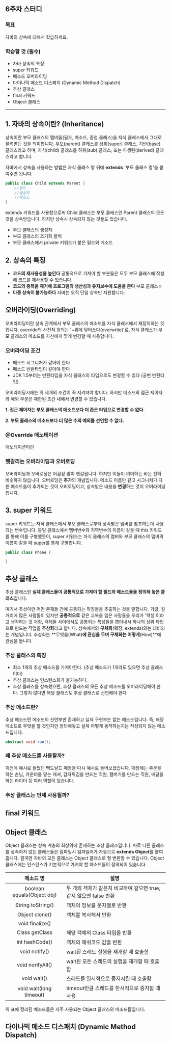 ## 6주차 스터디
### 목표
자바의 상속에 대해서 학습하세요.
### 학습할 것 (필수)
- 자바 상속의 특징
- super 키워드
- 메소드 오버라이딩
- 다이나믹 메소드 디스패치 (Dynamic Method Dispatch)
- 추상 클래스
- final 키워드
- Object 클래스

___

## 1. 자바의 상속이란? (Inheritance)
상속이란 부모 클래스의 멤버들(필드, 메소드, 중첩 클래스)을 자식 클래스에서 그대로 물려받는 것을 의미합니다. 부모(parent) 클래스를 상위(super) 클래스, 기반(base) 클래스라고 하며, 자식(child) 클래스를 하위(sub) 클래스, 또는 파생된(derived) 클래스라고 합니다.

자바에서 상속을 사용하는 방법은 자식 클래스 명 뒤에 **extends** '부모 클래스 명'을 붙여주면 됩니다.

```java
public class Child extends Parent {
    //필드
    //생성자
    //메소드
}
```

extends 키워드를 사용함으로써 Child 클래스는 부모 클래스인 Parent 클래스의 모든 것을 상속받습니다. 하지만 상속시 상속되지 않는 것들도 있습니다.

- 부모 클래스의 생성자
- 부모 클래스의 초기화 블럭
- 부모 클래스에서 private 키워드가 붙은 필드와 메소드

## 2. 상속의 특징
- **코드의 재사용성을 높인다**
    공통적으로 가져야 할 부분들은 모두 부모 클래스에 작성해 코드를 재사용할 수 있습니다.
- **코드의 중복을 제거해 프로그램의 생산성과 유지보수에 도움을 준다**
    부모 클래스ㅇ
- **다중 상속이 불가능하다**
    자바는 오직 단일 상속만 지원합니다.

## 오버라이딩(Overriding)
오버라이딩이란 상속 관계에서 부모 클래스의 메소드를 자식 클래서에서 재정의하는 것입니다. override의 사전적 정의는 '~위에 덮어쓰다(overwrite)'로, 자식 클래스가 부모 클래스의 메소드를 자신에게 맞게 변경할 때 사용합니다.

### 오버라이딩 조건
- 메소드 시그니처가 같아야 한다
- 메소드 반환타입이 같아야 한다
- JDK 1.5부터는 반환타입을 자식 클래스의 타입으로도 변경할 수 있다 (공변 반환타입)

오버라이딩시에는 위 세개의 조건이 꼭 지켜져야 합니다. 하지만 메소드의 접근 제어자와 예외 부분은 제한된 조건 내에서 변경할 수 있습니다.

 **1. 접근 제어자는 부모 클래스의 메소드보다 더 좁은 타입으로 변경할 수 없다.**

 **2. 부모 클래스의 메소드보다 더 많은 수의 예외를 선언할 수 없다.**

 ### @Override 애노테이션
 애노테이션이란 

 ### 헷갈리는 오버라이딩과 오버로딩
 오버라이딩과 오버로딩은 어감상 많이 헷갈립니다. 하지만 이들이 의미하는 바는 전혀 비슷하지 않습니다. 오버로딩은 **추가**의 개념입니다. 메소드 이름만 같고 시그니처가 다른 메소드들이 추가되는 것이 오버로딩이고, 상속받은 내용을 **변경**하는 것이 오버라이딩입니다.

## 3. super 키워드
super 키워드는 자식 클래스에서 부모 클래스로부터 상속받은 멤버를 참조하는데 사용되는 변수입니다. 동일 클래스에서 멤버변수와 지역변수의 이름이 같을 때 this 키워드를 통해 이를 구별했듯이, super 키워드는 자식 클래스의 멤버와 부모 클래스의 멤버의 이름이 같을 때 super를 통해 구별합니다.

```java
public class Phone {

}
```

## 추상 클래스
추상 클래스란 **실체 클래스들이 공통적으로 가져야 할 필드와 메소드들을 정의해 놓은 클래스**입니다.

여기서 추상이란 어떤 존재들 간에 공통되는 특징들을 추출하는 것을 말합니다. 가령, 길거리에 많은 사람들이 있지만 **공통적으로** 같은 교복을 입은 사람들을 우리가 '학생'이라고 생각하는 것 처럼, 객체들 사이에서도 공통되는 특성들을 뽑아내서 하나의 상위 타입으로 만드는 작업을 **추상화**라고 합니다. 상속에서의 **구체화**(확장, extends)와는 대비되는 개념입니다. 추상화는 **무엇을(What)**에 관심을 두며 구체화는 어떻게**(How)**에 관심을 둡니다.

### 추상 클래스의 특징
- 최소 1개의 추상 메소드를 가져야한다. (추상 메소드가 1개라도 있으면 추상 클래스이다)
- 추상 클래스는 인스턴스화가 불가능하다.
- 추상 클래스를 상속했으면, 추상 클래스의 모든 추상 메소드를 오버라이딩해야 한다. 그렇지 않다면 해당 클래스도 추상 클래스로 선언해야 한다

### 추상 메소드란?
추상 메소드란 메소드의 선언부만 존재하고 실제 구현부는 없는 메소드입니다. 즉, 해당 메소드로 무엇을 할 것인지만 정의해놓고 실제 어떻게 동작하는지는 작성되지 않는 메소드입니다. 

```java
abstract void run();
```

### 왜 추상 메소드를 사용할까?
이전에 예시로 들었던 맥도날드 매장을 다시 예시로 들어보겠습니다. 매장에는 주문을 하는 손님, 카운터를 맡는 캐셔, 감자튀김을 만드는 직원, 햄버거를 만드는 직원, 배달을 하는 라이더 등 여러 역할이 있습니다. 

### 추상 클래스는 언제 사용될까?


## final 키워드

## Object 클래스
Object 클래스는 상속 계층의 최상위에 존재하는 조상 클래스입니다. 따로 다른 클래스를 상속하지 않는 클래스들은 컴파일시 컴파일러가 자동으로 **extends Object**를 붙여줍니다. 결국엔 자바의 모든 클래스는 Object 클래스로 형 변환할 수 있습니다. Object 클래스에는 인스턴스가 기본적으로 가져야 할 메소드들이 정의되어 있습니다.

|메소드 명|설명|
|:--:|--|
|boolean equals(Object obj)|두 개의 객체가 같은지 비교하여 같으면 true, 같지 않으면 false 반환
|String toString()|객체의 정보를 문자열로 반환|
|Object clone()|객체를 복사해서 반환|
|void finalize()||
|Class getClass|해당 객체의 Class 타입을 반환|
|int hashCode()|객체의 해쉬코드 값을 반환|
|void notify()|wait된 스레드 실행을 재개할 때 호출함|
|void norifyAll()|wait된 모든 스레드의 실행을 재개할 때 호출함|
|void wait()|스레드를 일시적으로 중지시킬 때 호출함|
|void wait(long timeout)|timeout만큼 스레드를 한시적으로 중지할 때 사용|

위 표에 정리된 메소드들은 자주 사용되는 Object 클래스의 메소드들입니다.

## 다이나믹 메소드 디스패치 (Dynamic Method Dispatch)